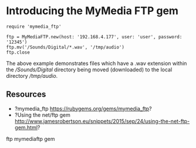 # Introducing the MyMedia FTP gem

    require 'mymedia_ftp'

    ftp = MyMediaFTP.new(host: '192.168.4.177', user: 'user', password: '12345')
    ftp.mv('/Sounds/Digital/*.wav', '/tmp/audio')
    ftp.close


The above example demonstrates files which have a .wav extension within the */Sounds/Digital* directory being moved (downloaded) to the local directory */tmp/audio*.


## Resources

* ?mymedia_ftp https://rubygems.org/gems/mymedia_ftp?
* ?Using the net/ftp gem http://www.jamesrobertson.eu/snippets/2015/sep/24/using-the-net-ftp-gem.html?

ftp mymediaftp gem

